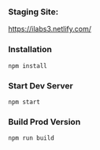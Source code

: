 ### Staging Site:

https://ilabs3.netlify.com/

### Installation

```
npm install
```

### Start Dev Server

```
npm start
```

### Build Prod Version

```
npm run build
```
